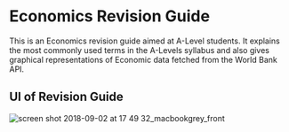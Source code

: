 # Economics Revision Guide

This is an Economics revision guide aimed at A-Level students. It explains the most commonly used terms in the A-Levels syllabus and also gives graphical representations of Economic data fetched from the World Bank API.

## UI of Revision Guide
![screen shot 2018-09-02 at 17 49 32_macbookgrey_front](https://user-images.githubusercontent.com/16804823/45053963-db3dc000-b08b-11e8-8529-33a4c33632f2.png)
